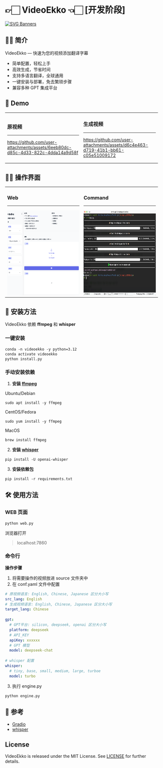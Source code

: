 # 👉🏻 VideoEkko 👈🏻 [开发阶段]

[![SVG Banners](https://svg-banners.vercel.app/api?type=luminance&text1=VideoEkko%20📹&width=800&height=300)](https://github.com/Akshay090/svg-banners)

## 👍🏻 简介
VideoEkko — 快速为您的视频添加翻译字幕
* 简单配置，轻松上手
* 高效生成，节省时间
* 支持多语言翻译，全球通用
* 一键安装与部署，免去繁琐步骤
* 兼容多种 GPT 集成平台

## 👀 Demo

<table>
<tr>
<td>

### 原视频
---
https://github.com/user-attachments/assets/6eeb80dc-d85c-4d33-822c-4dda14a9d58f

</td>
<td>

### 生成视频
---
https://github.com/user-attachments/assets/d6c4e463-d719-41b1-bb61-c05e51009172

</td>
</tr>
</table>



## 💁🏻 操作界面

<table>
<tr>
<td width="50%">

### Web
---

<img src="asset/web-demo.png" alt="web-demo" width="480" height="280"/>
</td>

<td width="50%">

### Command
---

<img src="asset/cli-demo.png" alt="cli-demo" width="480" height="280"/>
</td>
</tr>
</table>

## 🥳 安装方法
VideoEkko 依赖 **ffmpeg** 和 **whisper**

### 一键安装
```shell
conda -n videoekko -y python=3.12
conda activate videoekko
python install.py
```

### 手动安装依赖
1. **安装 [ffmpeg](https://www.ffmpeg.org)** 

Ubuntu/Debian
```shell
sudo apt install -y ffmpeg
```

CentOS/Fedora

```shell
sudo yum install -y ffmpeg
```

MacOS

```shell
brew install ffmpeg
```

2. **安装 [whisper](https://github.com/openai/whisper)** 

```shell
pip install -U openai-whisper
```

3. **安装依赖包** 

```shell
pip install -r requirements.txt
```

## 🛠️ 使用方法

### WEB 页面

```shell
python web.py
```
浏览器打开
> localhost:7860

### 命令行

**操作步骤** 

1. 将需要操作的视频放进 source 文件夹中
2. 在 conf.yaml 文件中配置

```yaml
# 原视频语言: English, Chinese, Japanese 区分大小写
src_lang: English
# 生成视频语言: English, Chinese, Japanese 区分大小写
target_lang: Chinese

gpt:
  # GPT平台: silicon, deepseek, openai 区分大小写
  platform: deepseek
  # API_KEY
  apiKey: xxxxxx
  # GPT 模型
  model: deepseek-chat
  
# whisper 配置
whisper:
  # tiny, base, small, medium, large, turboe
  model: turbo
```

3. 执行 engine.py

```shell
python engine.py
```



## 🤔 参考
* [Gradio](https://www.gradio.app)
* [whisper](https://github.com/openai/whisper)

## License
VideoEkko is released under the MIT License. See [LICENSE](./LICENSE) for further details.
